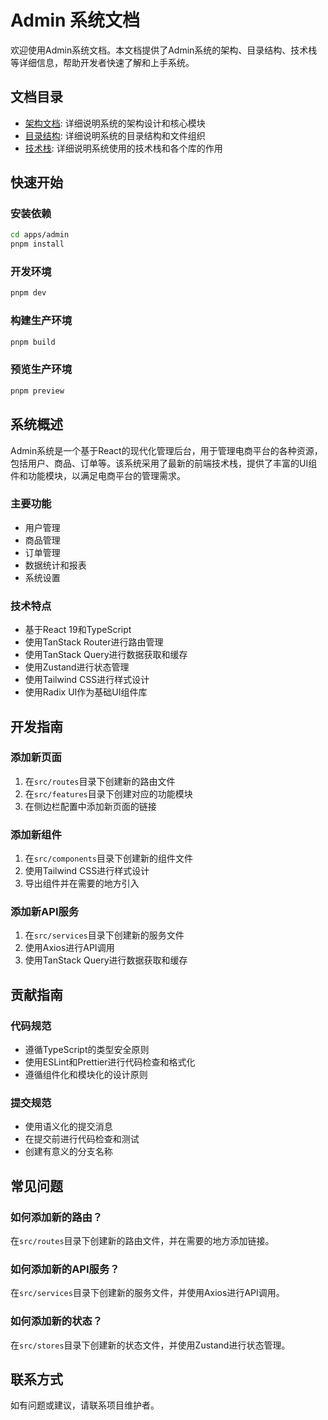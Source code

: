 # Admin 系统文档

欢迎使用Admin系统文档。本文档提供了Admin系统的架构、目录结构、技术栈等详细信息，帮助开发者快速了解和上手系统。

## 文档目录

- [架构文档](./ARCHITECTURE.md): 详细说明系统的架构设计和核心模块
- [目录结构](./DIRECTORY_STRUCTURE.md): 详细说明系统的目录结构和文件组织
- [技术栈](./TECH_STACK.md): 详细说明系统使用的技术栈和各个库的作用

## 快速开始

### 安装依赖

```bash
cd apps/admin
pnpm install
```

### 开发环境

```bash
pnpm dev
```

### 构建生产环境

```bash
pnpm build
```

### 预览生产环境

```bash
pnpm preview
```

## 系统概述

Admin系统是一个基于React的现代化管理后台，用于管理电商平台的各种资源，包括用户、商品、订单等。该系统采用了最新的前端技术栈，提供了丰富的UI组件和功能模块，以满足电商平台的管理需求。

### 主要功能

- 用户管理
- 商品管理
- 订单管理
- 数据统计和报表
- 系统设置

### 技术特点

- 基于React 19和TypeScript
- 使用TanStack Router进行路由管理
- 使用TanStack Query进行数据获取和缓存
- 使用Zustand进行状态管理
- 使用Tailwind CSS进行样式设计
- 使用Radix UI作为基础UI组件库

## 开发指南

### 添加新页面

1. 在`src/routes`目录下创建新的路由文件
2. 在`src/features`目录下创建对应的功能模块
3. 在侧边栏配置中添加新页面的链接

### 添加新组件

1. 在`src/components`目录下创建新的组件文件
2. 使用Tailwind CSS进行样式设计
3. 导出组件并在需要的地方引入

### 添加新API服务

1. 在`src/services`目录下创建新的服务文件
2. 使用Axios进行API调用
3. 使用TanStack Query进行数据获取和缓存

## 贡献指南

### 代码规范

- 遵循TypeScript的类型安全原则
- 使用ESLint和Prettier进行代码检查和格式化
- 遵循组件化和模块化的设计原则

### 提交规范

- 使用语义化的提交消息
- 在提交前进行代码检查和测试
- 创建有意义的分支名称

## 常见问题

### 如何添加新的路由？

在`src/routes`目录下创建新的路由文件，并在需要的地方添加链接。

### 如何添加新的API服务？

在`src/services`目录下创建新的服务文件，并使用Axios进行API调用。

### 如何添加新的状态？

在`src/stores`目录下创建新的状态文件，并使用Zustand进行状态管理。

## 联系方式

如有问题或建议，请联系项目维护者。
